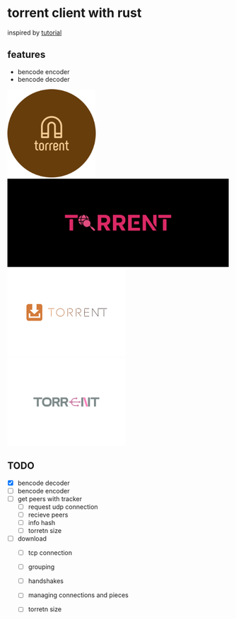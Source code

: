 # torrent client with rust

inspired by
[tutorial](https://allenkim67.github.io/programming/2016/05/04/how-to-make-your-own-bittorrent-client.html)


## features
- bencode encoder
- bencode decoder


<img height='200' src='./logos/logo.svg'>
<img height='200' src='./logos/logo1.svg'>
<img height='200' src='./logos/logo2.svg'>
<img height='200' src='./logos/logo3.svg'>











## TODO
- [x] bencode decoder
- [ ] bencode encoder
- [ ] get peers with tracker
    - [ ] request udp connection
    - [ ] recieve peers
    - [ ] info hash
    - [ ] torretn size
- [ ] download
    - [ ] tcp connection
    - [ ] grouping
    - [ ] handshakes
    - [ ] managing connections and pieces
    - [ ] torretn size


